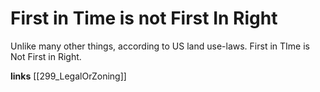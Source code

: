 # First in Time is not First In Right

Unlike many other things, according to US land use-laws. First in TIme is Not First in Right. 


**links**
[[299_LegalOrZoning]]


